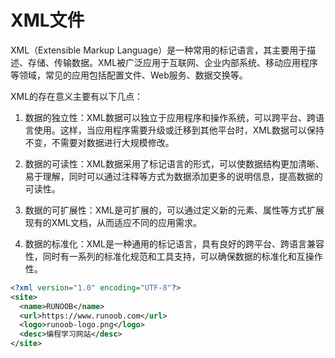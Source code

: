 # XML文件

XML（Extensible Markup Language）是一种常用的标记语言，其主要用于描述、存储、传输数据。XML被广泛应用于互联网、企业内部系统、移动应用程序等领域，常见的应用包括配置文件、Web服务、数据交换等。

XML的存在意义主要有以下几点： 
1. 数据的独立性：XML数据可以独立于应用程序和操作系统，可以跨平台、跨语言使用。这样，当应用程序需要升级或迁移到其他平台时，XML数据可以保持不变，不需要对数据进行大规模修改。 

2. 数据的可读性：XML数据采用了标记语言的形式，可以使数据结构更加清晰、易于理解，同时可以通过注释等方式为数据添加更多的说明信息，提高数据的可读性。 

3. 数据的可扩展性：XML是可扩展的，可以通过定义新的元素、属性等方式扩展现有的XML文档，从而适应不同的应用需求。 

4. 数据的标准化：XML是一种通用的标记语言，具有良好的跨平台、跨语言兼容性，同时有一系列的标准化规范和工具支持，可以确保数据的标准化和互操作性。

```xml
<?xml version="1.0" encoding="UTF-8"?>
<site>
  <name>RUNOOB</name>
  <url>https://www.runoob.com</url>
  <logo>runoob-logo.png</logo>
  <desc>编程学习网站</desc>
</site>
```
